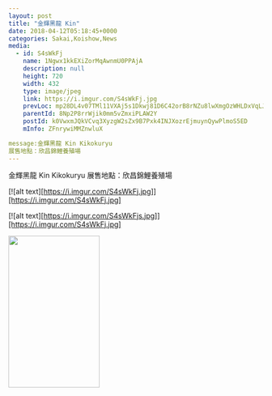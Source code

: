 ```yaml
---
layout: post
title: "金輝黑龍 Kin"
date: 2018-04-12T05:18:45+0000
categories: Sakai,Koishow,News
media:
  - id: S4sWkFj
    name: 1Ngwx1kkEXiZorMqAwnmU0PPAjA
    description: null
    height: 720
    width: 432
    type: image/jpeg
    link: https://i.imgur.com/S4sWkFj.jpg
    prevLoc: mp28DL4v07TMl11VXAj5s1Dkwj81D6C42orB8rNZu8lwXmgOzWHLDxVqLJLEcOm27Dw54Mhx5wlOM1z9c60nrmgKLZcD8RnZNDErs765wL7YYVtNrqM2Ny74iB7XxzL9WRfD87nr2moQhqB5ZN5LBGcLGJyl33nOH9NDm9Yj7lCOkk34QlLptZw0q33DkmiRYPkmmZJ8CqpOwJzxNJcN9N9DLo08CJLr7pRy6gUXGRkzD56BU7Kr2Rm1MZIqrq1XzRnxSy1
    parentId: 8Np2P8rrWjik0mm5vZmxiPLAW2Y
    postId: k0VwxmJQkVCvq3XyzgW2sZx9B7Pxk4INJXozrEjmuynQywPlmoS5ED
    mInfo: ZFnrywiMMZnwluX

message:金輝黑龍 Kin Kikokuryu
展售地點：欣昌錦鯉養殖場
---
```


金輝黑龍 Kin Kikokuryu
展售地點：欣昌錦鯉養殖場



[![alt text][https://i.imgur.com/S4sWkFj.jpg]][https://i.imgur.com/S4sWkFj.jpg]

[![alt text][https://i.imgur.com/S4sWkFjs.jpg]][https://i.imgur.com/S4sWkFj.jpg]

<a href="https://i.imgur.com/S4sWkFj.jpg"><img src="https://i.imgur.com/S4sWkFj.jpg" height=300 width=180 /></a>
